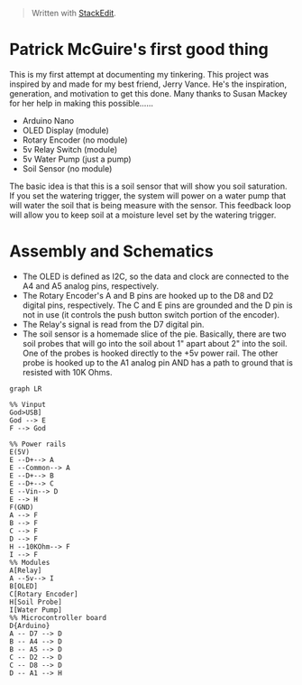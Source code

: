 


> Written with [StackEdit](https://stackedit.io/).
# Patrick McGuire's first good thing
This is my first attempt at documenting my tinkering. This project was inspired by and made for my best friend, Jerry Vance. He's the inspiration, generation, and motivation to get this done. Many thanks to Susan Mackey for her help in making this possible......
  
  - Arduino Nano
  - OLED Display (module)
  - Rotary Encoder (no module)
  - 5v Relay Switch (module)
  - 5v Water Pump (just a pump)
  - Soil Sensor (no module)
  
The basic idea is that this is a soil sensor that will show you soil saturation. If you set the watering trigger, the system will power on a water pump that will water the soil that is being measure with the sensor. This feedback loop will allow you to keep soil at a moisture level set by the watering trigger.

# Assembly and Schematics

  - The OLED is defined as I2C, so the data and clock are connected to the A4 and A5 analog pins, respectively.
  - The Rotary Encoder's A and B pins are hooked up to the D8 and D2 digital pins, respectively. The C and E pins are grounded and the D pin is not in use (it controls the push button switch portion of the encoder).
  - The Relay's signal is read from the D7 digital pin.
  - The soil sensor is a homemade slice of the pie. Basically, there are two soil probes that will go into the soil about 1" apart about 2" into the soil. One of the probes is hooked directly to the +5v power rail. The other probe is hooked up to the A1 analog pin AND has a path to ground that is resisted with 10K Ohms.


```mermaid
graph LR

%% Vinput
God>USB] 
God --> E
F --> God

%% Power rails
E(5V)
E --D+--> A
E --Common--> A
E --D+--> B
E --D+--> C
E --Vin--> D
E --> H
F(GND)
A --> F
B --> F
C --> F
D --> F
H --10KOhm--> F
I --> F
%% Modules
A[Relay]
A --5v--> I
B[OLED] 
C[Rotary Encoder]
H[Soil Probe] 
I[Water Pump]
%% Microcontroller board
D{Arduino}
A -- D7 --> D
B -- A4 --> D
B -- A5 --> D
C -- D2 --> D
C -- D8 --> D
D -- A1 --> H
```
